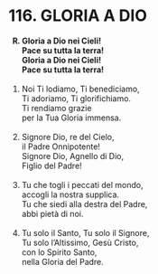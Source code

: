# 116. GLORIA A DIO

<ol>
	<b><li type="A" value="18">Gloria a Dio nei Cieli!<br>
		Pace su tutta la terra!<br>
		Gloria a Dio nei Cieli!<br>
		Pace su tutta la terra!</li></b><br>
	<li value="1">Noi Ti lodiamo, Ti benediciamo,<br>
		Ti adoriamo, Ti glorifichiamo.<br>
		Ti rendiamo grazie<br>
		per la Tua Gloria immensa.</li><br>
	<li>Signore Dio, re del Cielo,<br>
		il Padre Onnipotente!<br>
		Signore Dio, Agnello di Dio,<br>
		Figlio del Padre!</li><br>
	<li>Tu che togli i peccati del mondo,<br>
		accogli la nostra supplica.<br>
		Tu che siedi alla destra del Padre,<br>
		abbi pietà di noi.</li><br>
	<li>Tu solo il Santo, Tu solo il Signore,<br>
		Tu solo l’Altissimo, Gesù Cristo,<br>
		con lo Spirito Santo,<br>
		nella Gloria del Padre.</li>
</ol>
